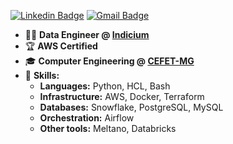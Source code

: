 [![Linkedin Badge](https://img.shields.io/badge/-LinkedIn-3333cc?style=flat-square&logo=Linkedin&logoColor=white&link=https://www.linkedin.com/in/fco3lho/)](https://www.linkedin.com/in/fco3lho/)
[![Gmail Badge](https://img.shields.io/badge/-Email-3333cc?style=flat-square&logo=Gmail&logoColor=white&link=mailto:felipecampos50123@gmail.com)](mailto:felipecampos50123@gmail.com)

- 👩‍💻 **Data Engineer @ [Indicium](https://www.indicium.tech)**
- 🏆 **AWS Certified**
- 🎓 **Computer Engineering @ [CEFET-MG](https://www.cefetmg.br/)**
- 🚀 **Skills:**
  - **Languages:** Python, HCL, Bash
  - **Infrastructure:** AWS, Docker, Terraform
  - **Databases:** Snowflake, PostgreSQL, MySQL
  - **Orchestration:** Airflow
  - **Other tools:** Meltano, Databricks
